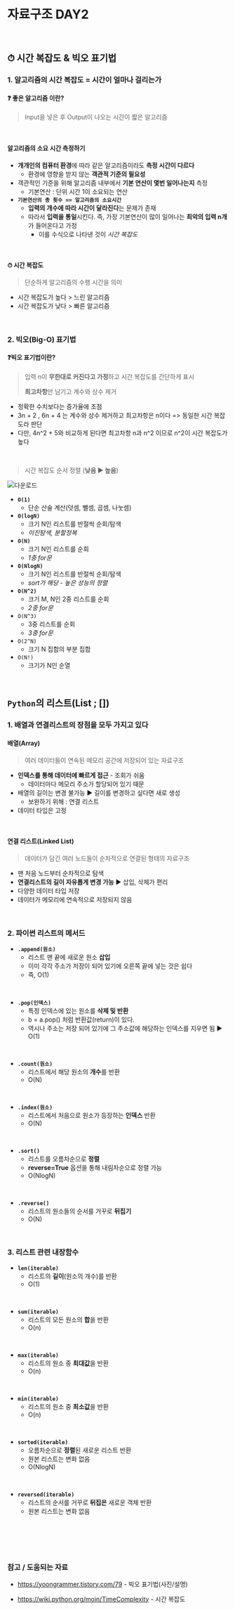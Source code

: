 # 자료구조 DAY2

<br>

## ⏱ 시간 복잡도 & 빅오 표기법

### 1. 알고리즘의 시간 복잡도 = 시간이 얼마나 걸리는가

#### ❓ 좋은 알고리즘 이란?

> Input을 넣은 후 Output이 나오는 시간이 짧은 알고리즘

<br>

#### 알고리즘의 소요 시간 측정하기 

- **개개인의 컴퓨터 환경**에 따라 같은 알고리즘이라도 **측정 시간이 다르다**
  - 환경에 영향을 받지 않는 **객관적 기준의 필요성**
- 객관적인 기준을 위해 알고리즘 내부에서 **기본 연산이 몇번 일어나는지** 측정
  - 기본연산 : 단위 시간 1이 소요되는 연산
- **`기본연산의 총 횟수 == 알고리즘의 소요시간`**
  - **입력의 개수에 따라 시간이 달라진다**는 문제가 존재
  - 따라서 **입력을 통일**시킨다. 즉, 가장 기본연산이 많이 일어나는 **최악의 입력 n개**가 들어온다고 가정
    - 이를 수식으로 나타낸 것이 *시간 복잡도*

<br>

#### ⏱ 시간 복잡도

>  단순하게 알고리즘의 수행 시간을 의미

- 시간 복잡도가 높다 > 느린 알고리즘
- 시간 복잡도가 낮다 > 빠른 알고리즘

<br>

### 2. 빅오(Big-O) 표기법

#### ❓빅오 표기법이란?

> 입력 n이 **무한대로 커진다고 가정**하고 시간 복잡도를 간단하게 표시
>
> **최고차항**만 남기고 계수와 상수 제거

- 정확한 수치보다는 증가율에 초점
- 3n + 2 , 6n + 4 는 계수와 상수 제거하고 최고차항은 n이다 => 동일한 시간 복잡도라 판단
- 다만, 4n^2 + 5와 비교하게 된다면 최고차항 n과 n^2 이므로 n^2이 시간 복잡도가 높다

<br>

> 시간 복잡도 순서 정렬 (**낮음 ▶️ 높음**)

![다운로드](https://user-images.githubusercontent.com/108653518/180987912-264d82af-3580-41f2-bdd6-f334229c7c6f.png)

- **`O(1)`** 
  - 단순 산술 계산(덧셈, 뺄셈, 곱셈, 나눗셈)
- **`O(logN)`**
  - 크기 N인 리스트를 반절씩 순회/탐색
  - *이진탐색, 분할정복*
- **`O(N)`**
  - 크기 N인 리스트를 순회
  - *1중 for문*
- **`O(NlogN)`**
  - 크기 N인 리스트를 반절씩 순회/탐색
  - *sort가 해당 - 높은 성능의 정렬*
- **`O(N^2)`**
  - 크기 M, N인 2중 리스트를 순회
  - *2중 for문*
- `O(N^3)`
  - 3중 리스트를 순회
  - *3중 for문*
- `O(2^N)`
  - 크기 N 집합의 부분 집합
- `O(N!)`
  - 크기가 N인 순열

<br>

## `Python`의 리스트(List ; [])

### 1. 배열과 연결리스트의 장점을 모두 가지고 있다

#### 배열(Array)

> 여러 데이터들이 연속된 메모리 공간에 저장되어 있는 자료구조

- **인덱스를 통해 데이터에 빠르게 접근** - 조회가 쉬움
  - 데이터마다 메모리 주소가 할당되어 있기 때문
- 배열의 길이는 변경 불가능 ▶️ 길이를 변경하고 싶다면 새로 생성 
  - 보완하기 위해 : 연결 리스트
- 데이터 타입은 고정

<br>

#### 연결 리스트(Linked List)

> 데이터가 담긴 여러 노드들이 순차적으로 연결된 형태의 자료구조

- 맨 처음 노드부터 순차적으로 탐색
- **연결리스트의 길이 자유롭게 변경 가능** ▶️ 삽입, 삭제가 편리
- 다양한 데이터 타입 저장
- 데이터가 메모리에 연속적으로 저장되지 않음

<br>

### 2. 파이썬 리스트의 메서드

- **`.append(원소)`**
  - 리스트 맨 끝에 새로운 원소 **삽입**
  - 이미 각각 주소가 저장이 되어 있기에 오른쪽 끝에 넣는 것은 쉽다
  - 즉, O(1)

<br>

- **`.pop(인덱스)`**
  - 특정 인덱스에 있는 원소를 **삭제 및 반환**
  - b = a.pop() 처럼 반환값(return)이 있다.
  - 역시나 주소는 저장 되어 있기에 그 주소값에 해당하는 인덱스를 지우면 됨 ▶️ O(1)

<br>

- **`.count(원소)`**
  - 리스트에서 해당 원소의 **개수**를 반환
  - O(N)

<br>

- **`.index(원소)`**
  - 리스트에서 처음으로 원소가 등장하는 **인덱스** 반환
  - O(N)

<br>

- **`.sort()`**
  - 리스트를 오름차순으로 **정렬**
  - **reverse=True** 옵션을 통해 내림차순으로 정렬 가능
  - O(NlogN)

<br>

- **`.reverse()`**
  - 리스트의 원소들의 순서를 거꾸로 **뒤집기**
  - O(N)

<br>

### 3. 리스트 관련 내장함수

- **`len(iterable)`**
  - 리스트의 **길이**(원소의 개수)를 반환 
  - O(1)

<br>

- **`sum(iterable)`**
  - 리스트의 모든 원소의 **합**을 반환
  - O(n)

<br>

- **`max(iterable)`**
  - 리스트의 원소 중 **최대값**을 반환
  - O(n)

<br>

- **`min(iterable)`**
  - 리스트의 원소 중 **최소값**을 반환
  - O(n)

<br>

- **`sorted(iterable)`**
  - 오름차순으로 **정렬**된 새로운 리스트 반환
  - 원본 리스트는 변화 없음
  - O(NlogN)

<br>

- **`reversed(iterable)`**
  - 리스트의 순서를 거꾸로 **뒤집은** 새로운 객체 반환
  - 원본 리스트는 변화 없음



<br>

<br>

<br>

<br>

### 참고 / 도움되는 자료

- <https://yoongrammer.tistory.com/79> - 빅오 표기법(사진/설명)

- <https://wiki.python.org/moin/TimeComplexity> - 시간 복잡도